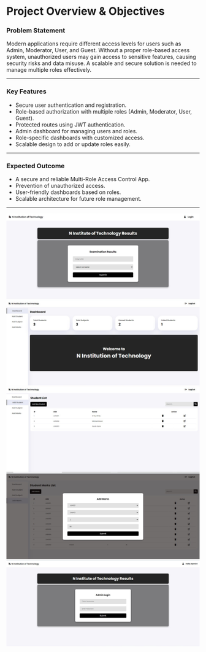 

# Project Overview & Objectives

### **Problem Statement**

Modern applications require different access levels for users such as Admin, Moderator, User, and Guest. Without a proper role-based access system, unauthorized users may gain access to sensitive features, causing security risks and data misuse. A scalable and secure solution is needed to manage multiple roles effectively.

---

### **Key Features**

* Secure user authentication and registration.
* Role-based authorization with multiple roles (Admin, Moderator, User, Guest).
* Protected routes using JWT authentication.
* Admin dashboard for managing users and roles.
* Role-specific dashboards with customized access.
* Scalable design to add or update roles easily.

---

### **Expected Outcome**

* A secure and reliable Multi-Role Access Control App.
* Prevention of unauthorized access.
* User-friendly dashboards based on roles.
* Scalable architecture for future role management.

---



![Screenshot 1](/screenshots/ss1.png)
![Screenshot 1](/screenshots/ss2.png)
![Screenshot 1](/screenshots/ss3.png)
![Screenshot 1](/screenshots/ss4.png)
![Screenshot 1](/screenshots/ss5.png)
